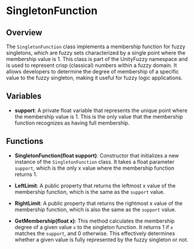 # SingletonFunction

## Overview
The `SingletonFunction` class implements a membership function for fuzzy singletons, which are fuzzy sets characterized by a single point where the membership value is 1. This class is part of the UnityFuzzy namespace and is used to represent crisp (classical) numbers within a fuzzy domain. It allows developers to determine the degree of membership of a specific value to the fuzzy singleton, making it useful for fuzzy logic applications.

## Variables
- **support**: A private float variable that represents the unique point where the membership value is 1. This is the only value that the membership function recognizes as having full membership.

## Functions
- **SingletonFunction(float support)**: Constructor that initializes a new instance of the `SingletonFunction` class. It takes a float parameter `support`, which is the only x value where the membership function returns 1.

- **LeftLimit**: A public property that returns the leftmost x value of the membership function, which is the same as the `support` value.

- **RightLimit**: A public property that returns the rightmost x value of the membership function, which is also the same as the `support` value.

- **GetMembership(float x)**: This method calculates the membership degree of a given value `x` to the singleton function. It returns 1 if `x` matches the `support`, and 0 otherwise. This effectively determines whether a given value is fully represented by the fuzzy singleton or not.
